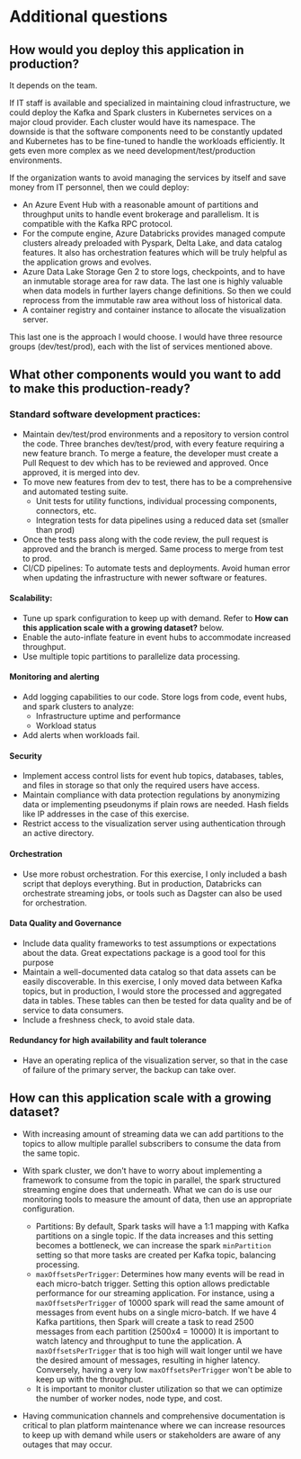 # Additional questions

## How would you deploy this application in production?
It depends on the team.

If IT staff is available and specialized in maintaining cloud infrastructure, we could deploy the Kafka and Spark clusters in Kubernetes services on a major cloud provider.
Each cluster would have its namespace. The downside is that the software components need to be constantly updated and Kubernetes has to be fine-tuned to handle the workloads efficiently. It gets even more complex as we need development/test/production environments.

If the organization wants to avoid managing the services by itself and save money from IT personnel, then we could deploy:
- An Azure Event Hub with a reasonable amount of partitions and throughput units to handle event brokerage and parallelism. It is compatible with the Kafka RPC protocol.
- For the compute engine, Azure Databricks provides managed compute clusters already preloaded with Pyspark, Delta Lake, and data catalog features. It also has orchestration features which will be truly helpful as the application grows and evolves.
- Azure Data Lake Storage Gen 2 to store logs, checkpoints, and to have an inmutable storage area for raw data. The last one is highly valuable when data models in further layers change definitions. So then we could reprocess from the immutable raw area without loss of historical data.
- A container registry and container instance to allocate the visualization server.

This last one is the approach I would choose. I would have three resource groups (dev/test/prod), each with the list of services mentioned above.


## What other components would you want to add to make this production-ready?

### Standard software development practices:
- Maintain dev/test/prod environments and a repository to version control the code. Three branches dev/test/prod, with every feature requiring a new feature branch. To merge a feature, the developer must create a Pull Request to dev which has to be reviewed and approved. Once approved, it is merged into dev.  
- To move new features from dev to test, there has to be a comprehensive and automated testing suite.
    - Unit tests for utility functions, individual processing components, connectors, etc.
    - Integration tests for data pipelines using a reduced data set (smaller than prod)
- Once the tests pass along with the code review, the pull request is approved and the branch is merged. Same process to merge from test to prod.
- CI/CD pipelines: To automate tests and deployments. Avoid human error when updating the infrastructure with newer software or features.

#### Scalability:
- Tune up spark configuration to keep up with demand. Refer to **How can this application scale with a growing dataset?** below.
- Enable the auto-inflate feature in event hubs to accommodate increased throughput. 
- Use multiple topic partitions to parallelize data processing.

#### Monitoring and alerting
- Add logging capabilities to our code. Store logs from code, event hubs, and spark clusters to analyze:
    - Infrastructure uptime and performance
    - Workload status
- Add alerts when workloads fail.

#### Security
- Implement access control lists for event hub topics, databases, tables, and files in storage so that only the required users have access.
- Maintain compliance with data protection regulations by anonymizing data or implementing pseudonyms if plain rows are needed. Hash fields like
IP addresses in the case of this exercise.
- Restrict access to the visualization server using authentication through an active directory.

#### Orchestration
- Use more robust orchestration. For this exercise, I only included a bash script that deploys everything. But in production, Databricks can orchestrate streaming jobs, or tools such as Dagster can also be used for orchestration.

#### Data Quality and Governance
- Include data quality frameworks to test assumptions or expectations about the data. Great expectations package is a good tool for this purpose
- Maintain a well-documented data catalog so that data assets can be easily discoverable. In this exercise, I only moved data between Kafka topics, but in production, I would store the processed and aggregated data in tables. These tables can then be tested for data quality and be of service to data consumers.
- Include a freshness check, to avoid stale data.

#### Redundancy for high availability and fault tolerance
- Have an operating replica of the visualization server, so that in the case of failure of the primary server, the backup can take over.


## How can this application scale with a growing dataset?
- With increasing amount of streaming data we can add partitions to the topics to allow multiple parallel subscribers to consume the data from the same topic. 
- With spark cluster, we don't have to worry about implementing a framework to consume from the topic in parallel, the spark structured streaming engine does that underneath. What we can do is use our monitoring tools to measure the amount of data,
then use an appropriate configuration.
    - Partitions: By default, Spark tasks will have a 1:1 mapping with Kafka partitions on a single topic. If the data increases and this setting becomes a bottleneck, we can increase the spark `minPartition` setting so that more tasks are created per Kafka topic, balancing processing.
    - `maxOffsetsPerTrigger`: Determines how many events will be read in each micro-batch trigger. Setting this option allows predictable performance for our streaming application.
    For instance, using a `maxOffsetsPerTrigger` of 10000 spark will read the same amount of messages from event hubs on a single micro-batch. If we have 4 Kafka partitions, then Spark will create a task to read 2500 messages from each partition (2500x4 = 10000)
    It is important to watch latency and throughput to tune the application. A `maxOffsetsPerTrigger` that is too high will wait longer until we have the desired amount of messages, resulting in higher latency. Conversely, having a very low `maxOffsetsPerTrigger` won't be able to keep up with the throughput.
    - It is important to monitor cluster utilization so that we can optimize the number of worker nodes, node type, and cost.

- Having communication channels and comprehensive documentation is critical to plan platform maintenance where we can increase resources to keep up with demand while users or stakeholders are aware of any outages that may occur.

